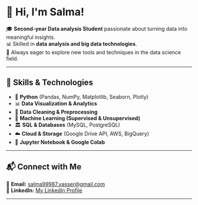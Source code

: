 # 👋 Hi, I'm Salma!  

🎓 **Second-year Data analysis Student** passionate about turning data into meaningful insights.  
📊 Skilled in **data analysis and big data technologies**.  
🚀 Always eager to explore new tools and techniques in the data science field.  

---

## 🔧 Skills & Technologies  

- 🐍 **Python** (Pandas, NumPy, Matplotlib, Seaborn, Plotly)  
- 📊 **Data Visualization & Analytics**  
- 🧹 **Data Cleaning & Preprocessing**  
- 🤖 **Machine Learning (Supervised & Unsupervised)**  
- 🏛 **SQL & Databases** (MySQL, PostgreSQL)  
- ☁️ **Cloud & Storage** (Google Drive API, AWS, BigQuery)  
- 📝 **Jupyter Notebook & Google Colab**  

---

## 📬 Connect with Me  

📩 **Email:** [salma99987.yasser@gmail.com](mailto:salma99987.yasser@gmail.com)  
🔗 **LinkedIn:** [My LinkedIn Profile](https://www.linkedin.com/in/salma-yasser-11a28b2a3/)  

---


